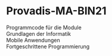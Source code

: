 # Provadis-MA-BIN21 <br />
Programmcode für die Module <br />
Grundlagen der Informatik <br />
Mobile Anwendungen <br />
Fortgeschrittene Programmierung <br />
